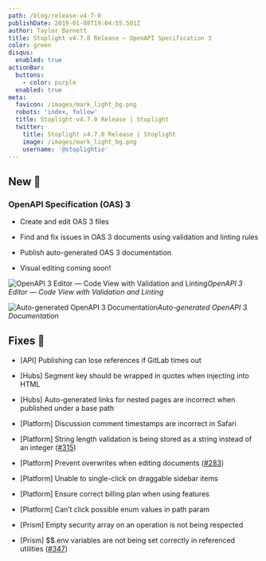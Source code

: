 ```yaml
---
path: /blog/release-v4-7-0
publishDate: 2019-01-08T19:04:55.501Z
author: Taylor Barnett
title: Stoplight v4.7.0 Release — OpenAPI Specification 3
color: green
disqus:
  enabled: true
actionBar:
  buttons:
    - color: purple
  enabled: true
meta:
  favicon: /images/mark_light_bg.png
  robots: 'index, follow'
  title: Stoplight v4.7.0 Release | Stoplight
  twitter:
    title: Stoplight v4.7.0 Release | Stoplight
    image: /images/mark_light_bg.png
    username: '@stoplightio'
---
```

## New 🚀

### OpenAPI Specification (OAS) 3

* Create and edit OAS 3 files

* Find and fix issues in OAS 3 documents using validation and linting rules

* Publish auto-generated OAS 3 documentation

* Visual editing coming soon!

![OpenAPI 3 Editor — Code View with Validation and Linting](https://cdn-images-1.medium.com/max/4508/1*8gUxm53NiXCs80Cn8NMIjg.png)*OpenAPI 3 Editor — Code View with Validation and Linting*

![Auto-generated OpenAPI 3 Documentation](https://cdn-images-1.medium.com/max/4504/1*4ICJOxCPSKYO6uRhN6LEzg.png)*Auto-generated OpenAPI 3 Documentation*

## Fixes 🔧

* [API] Publishing can lose references if GitLab times out

* [Hubs] Segment key should be wrapped in quotes when injecting into HTML

* [Hubs] Auto-generated links for nested pages are incorrect when published under a base path

* [Platform] Discussion comment timestamps are incorrect in Safari

* [Platform] String length validation is being stored as a string instead of an integer ([#315](https://github.com/stoplightio/desktop/issues/315))

* [Platform] Prevent overwrites when editing documents ([#283](https://github.com/stoplightio/desktop/issues/283))

* [Platform] Unable to single-click on draggable sidebar items

* [Platform] Ensure correct billing plan when using features

* [Platform] Can’t click possible enum values in path param

* [Prism] Empty security array on an operation is not being respected

* [Prism] $$.env variables are not being set correctly in referenced utilities ([#347](https://github.com/stoplightio/desktop/issues/347))
